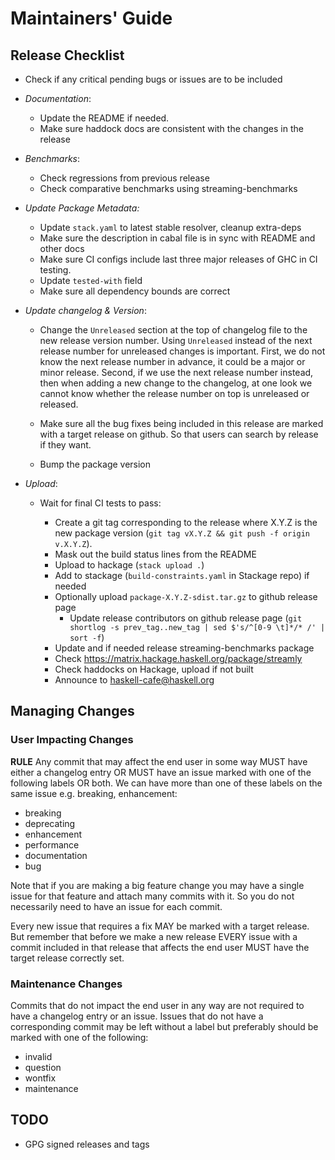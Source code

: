 # Maintainers' Guide

## Release Checklist

* Check if any critical pending bugs or issues are to be included
* _Documentation_:

    * Update the README if needed.
    * Make sure haddock docs are consistent with the changes in the release

* _Benchmarks_:

    * Check regressions from previous release
    * Check comparative benchmarks using streaming-benchmarks

* _Update Package Metadata:_

    * Update `stack.yaml` to latest stable resolver, cleanup extra-deps
    * Make sure the description in cabal file is in sync with README and other docs
    * Make sure CI configs include last three major releases of GHC in CI testing.
    * Update `tested-with` field
    * Make sure all dependency bounds are correct

* _Update changelog & Version_:

    * Change the `Unreleased` section at the top of changelog file to the new
      release version number. Using `Unreleased` instead of the next release
      number for unreleased changes is important. First, we do not know the
      next release number in advance, it could be a major or minor release.
      Second, if we use the next release number instead, then when adding a new
      change to the changelog, at one look we cannot know whether the release
      number on top is unreleased or released.

    * Make sure all the bug fixes being included in this release are marked
      with a target release on github. So that users can search by release if
      they want.
    * Bump the package version

* _Upload_:

    * Wait for final CI tests to pass:

        * Create a git tag corresponding to the release where X.Y.Z is the new
          package version (`git tag vX.Y.Z && git push -f origin v.X.Y.Z`).
        * Mask out the build status lines from the README
        * Upload to hackage (`stack upload .`)
        * Add to stackage (`build-constraints.yaml` in Stackage repo) if needed
        * Optionally upload `package-X.Y.Z-sdist.tar.gz` to github release page
            * Update release contributors on github release page
              (`git shortlog -s prev_tag..new_tag | sed $'s/^[0-9 \t]*/* /' | sort -f`)
        * Update and if needed release streaming-benchmarks package
        * Check https://matrix.hackage.haskell.org/package/streamly
        * Check haddocks on Hackage, upload if not built
        * Announce to haskell-cafe@haskell.org

## Managing Changes

### User Impacting Changes

__RULE__ Any commit that may affect the end user in some way MUST have either a
changelog entry OR MUST have an issue marked with one of the following labels
OR both.  We can have more than one of these labels on the same issue e.g.
breaking, enhancement:

* breaking
* deprecating
* enhancement
* performance
* documentation
* bug

Note that if you are making a big feature change you may have a single issue
for that feature and attach many commits with it. So you do not necessarily
need to have an issue for each commit.

Every new issue that requires a fix MAY be marked with a target release. But
remember that before we make a new release EVERY issue with a commit included
in that release that affects the end user MUST have the target release
correctly set.

### Maintenance Changes

Commits that do not impact the end user in any way are not required to have a
changelog entry or an issue.  Issues that do not have a corresponding commit
may be left without a label but preferably should be marked with one of the
following:

* invalid
* question
* wontfix
* maintenance

## TODO

* GPG signed releases and tags
